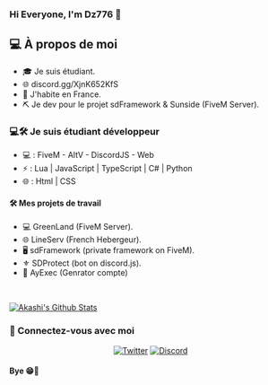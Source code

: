 ### Hi Everyone, I'm Dz776 👋

<h2> 💻 À propos de moi </h2>

- 🎓 Je suis étudiant.
- 🌐 discord.gg/XjnK652KfS
- 🏴 J'habite en France.
- ⛏️ Je dev pour le projet sdFramework & Sunside (FiveM Server).

<h3> 💻🛠️ Je suis étudiant développeur </h3>

- 💻 : FiveM - AltV - DiscordJS - Web
- ⚡ : Lua | JavaScript | TypeScript | C# | Python
- 🌐 : Html | CSS

<h4> 🛠️ Mes projets de travail </h4>

- 💻 GreenLand (FiveM Server).
- 🌐 LineServ (French Hebergeur).
- 🖥️ sdFramework (private framework on FiveM).
- ⚜️ SDProtect (bot on discord.js).
- 🌠 AyExec (Genrator compte)

<br/>

[![Akashi's Github Stats](https://github-readme-stats.vercel.app/api?username=Dz776&show_icons=true)](https://github.com/DZ776)

<h3> 📱 Connectez-vous avec moi </h3>

<p align="center">
  <a href="https://twitter.com/AyDz776"><img alt="Twitter" src="https://img.shields.io/badge/Twitter-Dz7763-blue?style=flat-square&logo=twitter"></a>
    <a href="https://discord.com/users/756566102011674806"><img alt="Discord" src="https://img.shields.io/badge/Discord-Dz776-blue?style=flat-square&logo=discord"></a> <br>
  
  <h4> Bye 😁👋 </h4>
